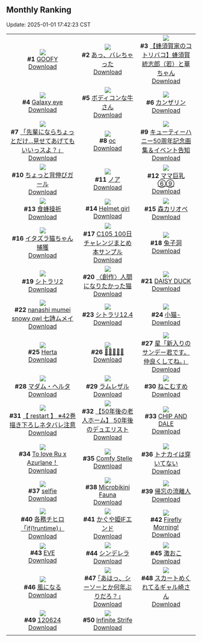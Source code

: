 ## Monthly Ranking
Update: 2025-01-01 17:42:23 CST

|      |      |      |
| :----: | :----: | :----: |
| ![](https://i.pixiv.re/c/240x480/img-master/img/2024/12/04/00/00/48/124874883_p0_master1200.jpg)<br>**#1** [GOOFY](https://www.pixiv.net/artworks/124874883)<br>[Download](https://i.pixiv.re/img-original/img/2024/12/04/00/00/48/124874883_p0.png) | ![](https://i.pixiv.re/c/240x480/img-master/img/2024/12/04/00/00/23/124874787_p0_master1200.jpg)<br>**#2** [あっ、バレちゃった](https://www.pixiv.net/artworks/124874787)<br>[Download](https://i.pixiv.re/img-original/img/2024/12/04/00/00/23/124874787_p0.jpg) | ![](https://i.pixiv.re/c/240x480/img-master/img/2024/12/04/17/38/05/124890387_p0_master1200.jpg)<br>**#3** [【蜂須賀家のコトリバコ】蜂須賀統志郎（若）と華ちゃん](https://www.pixiv.net/artworks/124890387)<br>[Download](https://i.pixiv.re/img-original/img/2024/12/04/17/38/05/124890387_p0.jpg) |
| ![](https://i.pixiv.re/c/240x480/img-master/img/2024/12/04/17/24/46/124890065_p0_master1200.jpg)<br>**#4** [Galaxy eye](https://www.pixiv.net/artworks/124890065)<br>[Download](https://i.pixiv.re/img-original/img/2024/12/04/17/24/46/124890065_p0.jpg) | ![](https://i.pixiv.re/c/240x480/img-master/img/2024/12/04/20/15/32/124894532_p0_master1200.jpg)<br>**#5** [ボディコンな牛さん](https://www.pixiv.net/artworks/124894532)<br>[Download](https://i.pixiv.re/img-original/img/2024/12/04/20/15/32/124894532_p0.jpg) | ![](https://i.pixiv.re/c/240x480/img-master/img/2024/12/04/00/00/22/124874778_p0_master1200.jpg)<br>**#6** [カンザリン](https://www.pixiv.net/artworks/124874778)<br>[Download](https://i.pixiv.re/img-original/img/2024/12/04/00/00/22/124874778_p0.png) |
| ![](https://i.pixiv.re/c/240x480/img-master/img/2024/12/04/18/05/58/124891165_p0_master1200.jpg)<br>**#7** [「先輩にならちょっとだけ...見せてあげてもいいっスよ？」](https://www.pixiv.net/artworks/124891165)<br>[Download](https://i.pixiv.re/img-original/img/2024/12/04/18/05/58/124891165_p0.jpg) | ![](https://i.pixiv.re/c/240x480/img-master/img/2024/12/02/00/13/17/124819241_p0_master1200.jpg)<br>**#8** [oc](https://www.pixiv.net/artworks/124819241)<br>[Download](https://i.pixiv.re/img-original/img/2024/12/02/00/13/17/124819241_p0.png) | ![](https://i.pixiv.re/c/240x480/img-master/img/2024/12/04/05/11/46/124880262_p0_master1200.jpg)<br>**#9** [キューティーハニー50周年記念画集＆イベント告知](https://www.pixiv.net/artworks/124880262)<br>[Download](https://i.pixiv.re/img-original/img/2024/12/04/05/11/46/124880262_p0.jpg) |
| ![](https://i.pixiv.re/c/240x480/img-master/img/2024/12/04/19/48/20/124893701_p0_master1200.jpg)<br>**#10** [ちょっと背伸びガール](https://www.pixiv.net/artworks/124893701)<br>[Download](https://i.pixiv.re/img-original/img/2024/12/04/19/48/20/124893701_p0.png) | ![](https://i.pixiv.re/c/240x480/img-master/img/2024/12/04/22/48/43/124899559_p0_master1200.jpg)<br>**#11** [ノア](https://www.pixiv.net/artworks/124899559)<br>[Download](https://i.pixiv.re/img-original/img/2024/12/04/22/48/43/124899559_p0.png) | ![](https://i.pixiv.re/c/240x480/img-master/img/2024/12/02/08/00/04/124826523_p0_master1200.jpg)<br>**#12** [ママ巨乳⑥⑨](https://www.pixiv.net/artworks/124826523)<br>[Download](https://i.pixiv.re/img-original/img/2024/12/02/08/00/04/124826523_p0.jpg) |
| ![](https://i.pixiv.re/c/240x480/img-master/img/2024/12/04/00/00/21/124874774_p0_master1200.jpg)<br>**#13** [食蜂操祈](https://www.pixiv.net/artworks/124874774)<br>[Download](https://i.pixiv.re/img-original/img/2024/12/04/00/00/21/124874774_p0.jpg) | ![](https://i.pixiv.re/c/240x480/img-master/img/2024/12/04/19/39/30/124893495_p0_master1200.jpg)<br>**#14** [Helmet girl](https://www.pixiv.net/artworks/124893495)<br>[Download](https://i.pixiv.re/img-original/img/2024/12/04/19/39/30/124893495_p0.png) | ![](https://i.pixiv.re/c/240x480/img-master/img/2024/12/03/00/00/18/124847167_p0_master1200.jpg)<br>**#15** [森カリオペ](https://www.pixiv.net/artworks/124847167)<br>[Download](https://i.pixiv.re/img-original/img/2024/12/03/00/00/18/124847167_p0.png) |
| ![](https://i.pixiv.re/c/240x480/img-master/img/2024/12/04/00/30/06/124876057_p0_master1200.jpg)<br>**#16** [イタズラ猫ちゃん捕獲](https://www.pixiv.net/artworks/124876057)<br>[Download](https://i.pixiv.re/img-original/img/2024/12/04/00/30/06/124876057_p0.png) | ![](https://i.pixiv.re/c/240x480/img-master/img/2024/12/04/23/03/16/124900081_p0_master1200.jpg)<br>**#17** [C105 100日チャレンジまとめ本サンプル](https://www.pixiv.net/artworks/124900081)<br>[Download](https://i.pixiv.re/img-original/img/2024/12/04/23/03/16/124900081_p0.png) | ![](https://i.pixiv.re/c/240x480/img-master/img/2024/12/04/18/30/46/124891766_p0_master1200.jpg)<br>**#18** [兔子洞](https://www.pixiv.net/artworks/124891766)<br>[Download](https://i.pixiv.re/img-original/img/2024/12/04/18/30/46/124891766_p0.png) |
| ![](https://i.pixiv.re/c/240x480/img-master/img/2024/12/02/00/00/19/124818406_p0_master1200.jpg)<br>**#19** [シトラリ2](https://www.pixiv.net/artworks/124818406)<br>[Download](https://i.pixiv.re/img-original/img/2024/12/02/00/00/19/124818406_p0.jpg) | ![](https://i.pixiv.re/c/240x480/img-master/img/2024/12/04/18/15/31/124891385_p0_master1200.jpg)<br>**#20** [〈創作〉人間になりたかった猫](https://www.pixiv.net/artworks/124891385)<br>[Download](https://i.pixiv.re/img-original/img/2024/12/04/18/15/31/124891385_p0.jpg) | ![](https://i.pixiv.re/c/240x480/img-master/img/2024/12/02/00/00/55/124818547_p0_master1200.jpg)<br>**#21** [DAISY DUCK](https://www.pixiv.net/artworks/124818547)<br>[Download](https://i.pixiv.re/img-original/img/2024/12/02/00/00/55/124818547_p0.png) |
| ![](https://i.pixiv.re/c/240x480/img-master/img/2024/12/04/09/37/43/124883302_p0_master1200.jpg)<br>**#22** [nanashi mumei snowy owl 七詩ムメイ](https://www.pixiv.net/artworks/124883302)<br>[Download](https://i.pixiv.re/img-original/img/2024/12/04/09/37/43/124883302_p0.jpg) | ![](https://i.pixiv.re/c/240x480/img-master/img/2024/12/04/19/00/37/124892524_p0_master1200.jpg)<br>**#23** [シトラリ12.4](https://www.pixiv.net/artworks/124892524)<br>[Download](https://i.pixiv.re/img-original/img/2024/12/04/19/00/37/124892524_p0.jpg) | ![](https://i.pixiv.re/c/240x480/img-master/img/2024/12/03/12/35/38/124858615_p0_master1200.jpg)<br>**#24** [小猫-](https://www.pixiv.net/artworks/124858615)<br>[Download](https://i.pixiv.re/img-original/img/2024/12/03/12/35/38/124858615_p0.jpg) |
| ![](https://i.pixiv.re/c/240x480/img-master/img/2024/12/03/11/08/27/124857258_p0_master1200.jpg)<br>**#25** [Herta](https://www.pixiv.net/artworks/124857258)<br>[Download](https://i.pixiv.re/img-original/img/2024/12/03/11/08/27/124857258_p0.png) | ![](https://i.pixiv.re/c/240x480/img-master/img/2024/12/02/12/56/40/124830552_p0_master1200.jpg)<br>**#26** [🌼🌸🐰🌸🌼](https://www.pixiv.net/artworks/124830552)<br>[Download](https://i.pixiv.re/img-original/img/2024/12/02/12/56/40/124830552_p0.jpg) | ![](https://i.pixiv.re/c/240x480/img-master/img/2024/12/04/00/00/18/124874761_p0_master1200.jpg)<br>**#27** [星「新入りのサンデー君です。仲良くしてね。」](https://www.pixiv.net/artworks/124874761)<br>[Download](https://i.pixiv.re/img-original/img/2024/12/04/00/00/18/124874761_p0.jpg) |
| ![](https://i.pixiv.re/c/240x480/img-master/img/2024/12/04/00/05/02/124875205_p0_master1200.jpg)<br>**#28** [マダム・ヘルタ](https://www.pixiv.net/artworks/124875205)<br>[Download](https://i.pixiv.re/img-original/img/2024/12/04/00/05/02/124875205_p0.png) | ![](https://i.pixiv.re/c/240x480/img-master/img/2024/12/03/07/22/13/124854469_p0_master1200.jpg)<br>**#29** [ラムレザル](https://www.pixiv.net/artworks/124854469)<br>[Download](https://i.pixiv.re/img-original/img/2024/12/03/07/22/13/124854469_p0.jpg) | ![](https://i.pixiv.re/c/240x480/img-master/img/2024/12/04/17/41/31/124890445_p0_master1200.jpg)<br>**#30** [ねこむすめ](https://www.pixiv.net/artworks/124890445)<br>[Download](https://i.pixiv.re/img-original/img/2024/12/04/17/41/31/124890445_p0.jpg) |
| ![](https://i.pixiv.re/c/240x480/img-master/img/2024/12/04/14/05/34/124887010_p0_master1200.jpg)<br>**#31** [【 restart 】 ※42巻描き下ろしネタバレ注意](https://www.pixiv.net/artworks/124887010)<br>[Download](https://i.pixiv.re/img-original/img/2024/12/04/14/05/34/124887010_p0.png) | ![](https://i.pixiv.re/c/240x480/img-master/img/2024/12/03/18/00/25/124863892_p0_master1200.jpg)<br>**#32** [【50年後の老人ホーム】  50年後のデュエリスト](https://www.pixiv.net/artworks/124863892)<br>[Download](https://i.pixiv.re/img-original/img/2024/12/03/18/00/25/124863892_p0.jpg) | ![](https://i.pixiv.re/c/240x480/img-master/img/2024/12/06/00/00/52/124929117_p0_master1200.jpg)<br>**#33** [CHIP AND DALE](https://www.pixiv.net/artworks/124929117)<br>[Download](https://i.pixiv.re/img-original/img/2024/12/06/00/00/52/124929117_p0.png) |
| ![](https://i.pixiv.re/c/240x480/img-master/img/2024/12/04/12/36/00/124885704_p0_master1200.jpg)<br>**#34** [To love Ru x Azurlane！](https://www.pixiv.net/artworks/124885704)<br>[Download](https://i.pixiv.re/img-original/img/2024/12/04/12/36/00/124885704_p0.png) | ![](https://i.pixiv.re/c/240x480/img-master/img/2024/12/03/21/12/35/124869274_p0_master1200.jpg)<br>**#35** [Comfy Stelle](https://www.pixiv.net/artworks/124869274)<br>[Download](https://i.pixiv.re/img-original/img/2024/12/03/21/12/35/124869274_p0.png) | ![](https://i.pixiv.re/c/240x480/img-master/img/2024/12/04/19/41/09/124893544_p0_master1200.jpg)<br>**#36** [トナカイは穿いてない](https://www.pixiv.net/artworks/124893544)<br>[Download](https://i.pixiv.re/img-original/img/2024/12/04/19/41/09/124893544_p0.jpg) |
| ![](https://i.pixiv.re/c/240x480/img-master/img/2024/12/03/14/08/35/124859981_p0_master1200.jpg)<br>**#37** [selfie](https://www.pixiv.net/artworks/124859981)<br>[Download](https://i.pixiv.re/img-original/img/2024/12/03/14/08/35/124859981_p0.jpg) | ![](https://i.pixiv.re/c/240x480/img-master/img/2024/12/04/09/52/35/124883454_p0_master1200.jpg)<br>**#38** [Microbikini Fauna](https://www.pixiv.net/artworks/124883454)<br>[Download](https://i.pixiv.re/img-original/img/2024/12/04/09/52/35/124883454_p0.jpg) | ![](https://i.pixiv.re/c/240x480/img-master/img/2024/12/06/18/00/10/124945100_p0_master1200.jpg)<br>**#39** [帰忘の流離人](https://www.pixiv.net/artworks/124945100)<br>[Download](https://i.pixiv.re/img-original/img/2024/12/06/18/00/10/124945100_p0.jpg) |
| ![](https://i.pixiv.re/c/240x480/img-master/img/2024/12/02/00/24/21/124819624_p0_master1200.jpg)<br>**#40** [各務チヒロ「if(!runtime)」](https://www.pixiv.net/artworks/124819624)<br>[Download](https://i.pixiv.re/img-original/img/2024/12/02/00/24/21/124819624_p0.jpg) | ![](https://i.pixiv.re/c/240x480/img-master/img/2024/12/04/21/02/26/124896036_p0_master1200.jpg)<br>**#41** [かぐや姫IFエンド](https://www.pixiv.net/artworks/124896036)<br>[Download](https://i.pixiv.re/img-original/img/2024/12/04/21/02/26/124896036_p0.png) | ![](https://i.pixiv.re/c/240x480/img-master/img/2024/12/02/23/37/09/124846309_p0_master1200.jpg)<br>**#42** [Firefly Morning!](https://www.pixiv.net/artworks/124846309)<br>[Download](https://i.pixiv.re/img-original/img/2024/12/02/23/37/09/124846309_p0.png) |
| ![](https://i.pixiv.re/c/240x480/img-master/img/2024/12/03/21/42/36/124870213_p0_master1200.jpg)<br>**#43** [EVE](https://www.pixiv.net/artworks/124870213)<br>[Download](https://i.pixiv.re/img-original/img/2024/12/03/21/42/36/124870213_p0.jpg) | ![](https://i.pixiv.re/c/240x480/img-master/img/2024/12/04/20/47/33/124895508_p0_master1200.jpg)<br>**#44** [シンデレラ](https://www.pixiv.net/artworks/124895508)<br>[Download](https://i.pixiv.re/img-original/img/2024/12/04/20/47/33/124895508_p0.jpg) | ![](https://i.pixiv.re/c/240x480/img-master/img/2024/12/02/01/11/50/124821080_p0_master1200.jpg)<br>**#45** [激おこ](https://www.pixiv.net/artworks/124821080)<br>[Download](https://i.pixiv.re/img-original/img/2024/12/02/01/11/50/124821080_p0.jpg) |
| ![](https://i.pixiv.re/c/240x480/img-master/img/2024/12/06/20/17/59/124949134_p0_master1200.jpg)<br>**#46** [風になる](https://www.pixiv.net/artworks/124949134)<br>[Download](https://i.pixiv.re/img-original/img/2024/12/06/20/17/59/124949134_p0.jpg) | ![](https://i.pixiv.re/c/240x480/img-master/img/2024/12/02/17/09/03/124834571_p0_master1200.jpg)<br>**#47** [｢あはっ、シーソーとか何年ぶりだろ？｣](https://www.pixiv.net/artworks/124834571)<br>[Download](https://i.pixiv.re/img-original/img/2024/12/02/17/09/03/124834571_p0.jpg) | ![](https://i.pixiv.re/c/240x480/img-master/img/2024/12/04/02/00/19/124878097_p0_master1200.jpg)<br>**#48** [スカートめくれてるギャル崎さん](https://www.pixiv.net/artworks/124878097)<br>[Download](https://i.pixiv.re/img-original/img/2024/12/04/02/00/19/124878097_p0.png) |
| ![](https://i.pixiv.re/c/240x480/img-master/img/2024/12/06/00/38/12/124930489_p0_master1200.jpg)<br>**#49** [120624](https://www.pixiv.net/artworks/124930489)<br>[Download](https://i.pixiv.re/img-original/img/2024/12/06/00/38/12/124930489_p0.jpg) | ![](https://i.pixiv.re/c/240x480/img-master/img/2024/12/03/05/08/54/124852864_p0_master1200.jpg)<br>**#50** [Infinite Strife](https://www.pixiv.net/artworks/124852864)<br>[Download](https://i.pixiv.re/img-original/img/2024/12/03/05/08/54/124852864_p0.jpg) |
|      |
